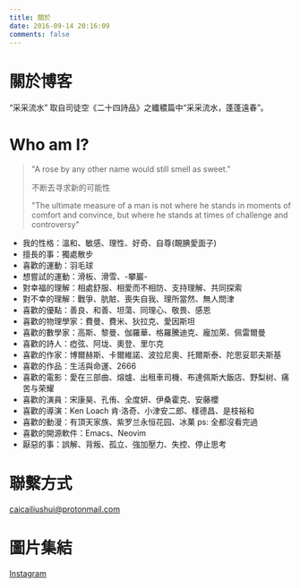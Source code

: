 ```yaml
---
title: 關於
date: 2016-09-14 20:16:09
comments: false
---
```

# 關於博客
“采采流水” 取自司徒空《二十四詩品》之纖穠篇中“采采流水，蓬蓬遠春”。

# Who am I?
> "A rose by any other name would still smell as sweet."
>
> 不断去寻求新的可能性 
>
>"The ultimate measure of a man is not where he stands in moments of comfort and convince, but where he stands at times of challenge and controversy"
>

- 我的性格：溫和、敏感、理性、好奇、自尊(靦腆愛面子)
- 擅長的事：獨處散步
- 喜歡的運動：羽毛球
- 想嘗試的運動：滑板、滑雪、-攀巖-
- 對幸福的理解：相處舒服、相愛而不相防、支持理解、共同探索
- 對不幸的理解：戰爭、肮賍、喪失自我、理所當然、無人問津
- 喜歡的優點：善良、和善、坦蕩、同理心、敬畏、感恩
- 喜歡的物理學家：費曼、費米、狄拉克、愛因斯坦
- 喜歡的數學家：高斯、黎曼、伽羅華、格羅騰迪克、龐加萊、佩雷爾曼
- 喜歡的詩人：瘂弦、阿垅、奧登、里尓克
- 喜歡的作家：博爾赫斯、卡爾維諾、波拉尼奧、托爾斯泰、陀思妥耶夫斯基
- 喜歡的作品：生活與命運、2666
- 喜歡的電影：愛在三部曲、熔爐、出租車司機、布達佩斯大飯店、野梨树、痛苦与荣耀
- 喜歡的演員：宋康昊、孔侑、全度妍、伊桑霍克、安藤櫻
- 喜歡的導演：Ken Loach 肯·洛奇、小津安二郎、樣德昌、是枝裕和
- 喜歡的動漫：有頂天家族、紫罗兰永恒花园、冰菓 ps: 全都沒看完過
- 喜歡的開源軟件：Emacs、Neovim
- 厭惡的事：誤解、背叛、孤立、強加壓力、失控、停止思考

# 聯繫方式

caicailiushui@protonmail.com

# 圖片集結

[Instagram](https://www.instagram.com/mlyqdd/)